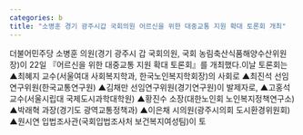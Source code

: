 ```yaml
---
categories: b
title: "소병훈 경기 광주시갑 국회의원 어르신을 위한 대중교통 지원 확대 토론회 개최"
---
```

더불어민주당 소병훈 의원(경기 광주시 갑 국회의원, 국회 농림축산식품해양수산위원장)이 22일 『어르신을 위한 대중교통 지원 확대 토론회』를 개최했다.이날 토론회는 ▲최혜지 교수(서울여대 사회복지학과, 한국노인복지학회장)의 사회로 ▲최진석 선임연구위원(한국교통연구원) ▲김채만 선임연구위원(경기연구원)이 발제자로, ▲고홍석 교수(서울시립대 국제도시과학대학원) ▲황진수 소장(대한노인회 노인복지정책연구소) ▲박래혁 과장(경기도 광역교통정책과) ▲이은채 시의원(광주시의회 도시환경위원회) ▲원시연 입법조사관(국회입법조사처 보건복지여성팀)이 토